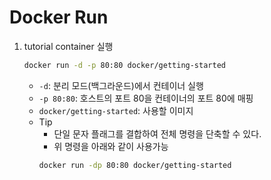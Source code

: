 # Docker Run
1. tutorial container 실행
    ```bash
    docker run -d -p 80:80 docker/getting-started
    ```
    - `-d`: 분리 모드(백그라운드)에서 컨테이너 실행  
    - `-p 80:80`: 호스트의 포트 80을 컨테이너의 포트 80에 매핑  
    - `docker/getting-started`: 사용할 이미지  
    - Tip  
        - 단일 문자 플래그를 결합하여 전체 명령을 단축할 수 있다.  
        - 위 명령을 아래와 같이 사용가능  
        ```bash
        docker run -dp 80:80 docker/getting-started
        ```